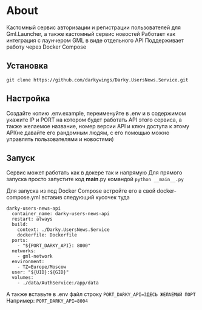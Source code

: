 # About

Кастомный сервис авторизации и регистрации пользователей для Gml.Launcher, а также кастомный сервис новостей
Работает как интеграция с лаунчером GML в виде отдельного API
Поддерживает работу через Docker Compose

## Установка
```git clone https://github.com/darkywings/Darky.UsersNews.Service.git```

## Настройка
Создайте копию .env.example, переименуйте в .env и в содержимом укажите IP и PORT на котором будет работать API этого сервиса, а также желаемое название, номер версии API и ключ доступа к этому API(не давайте его рандомным людям, с его помощью можно управлять пользователями и новостями)

## Запуск
Сервис может работать как в докере так и напрямую
Для прямого запуска просто запустите код __main__.py командой
```python __main__.py```

Для запуска из под Docker Compose встройте его в свой docker-compose.yml вставив следующий кусочек туда
```
darky-users-news-api
  container_name: darky-users-news-api
  restart: always
  build:
    context: ./Darky.UsersNews.Service
    dockerfile: Dockerfile
  ports:
    - "${PORT_DARKY_API}: 8000"
  networks:
    - gml-network
  environment:
    - TZ=Europe/Moscow
  user: "${UID}:${GID}"
  volumes:
    - ./data/AuthService:/app/data
```
А также вставьте в .env файл строку ```PORT_DARKY_API=ЗДЕСЬ ЖЕЛАЕМЫЙ ПОРТ```
Например:
```PORT_DARKY_API=8004```